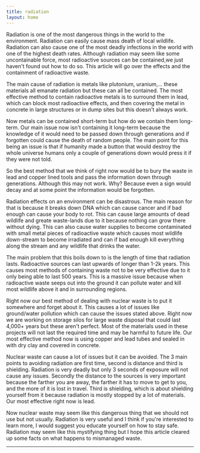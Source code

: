 ```yaml
---
title: radiation
layout: home
---
```


Radiation is one of the most dangerous things in the world to the environment. Radiation can easily cause mass death of local wildlife. Radiation can also cause one of the most deadly infections in the world with one of the highest death rates. Although radiation may seem like some uncontainable force, most radioactive sources can be contained,we just haven't found out how to do so. This article will go over the effects and the containment of radioactive waste.


The main cause of radiation is metals like plutonium, uranium,... these materials all emanate radiation but these can all be contained. The most effective method to contain radioactive metals is to surround them in lead, which can block most radioactive effects, and then covering the metal in concrete in large structures or in dump sites but this doesn't always work.


Now metals can be contained short-term but how do we contain them long-term. Our main issue now isn't containing it long-term because the knowledge of it would need to be passed down through generations and if forgotten could cause the death of random people. The main point for this being an issue is that if humanity made a button that would destroy the whole universe humans only a couple of generations down would press it if they were not told.

So the best method that we think of right now would be to bury the waste in lead and copper lined tools and pass the information down through generations. Although this may not work. Why? Because even a sign would decay and at some point the information would be forgotten.

Radiation effects on an environment can be disastrous. The main reason for that is because it breaks down DNA which can cause cancer and if bad enough can cause your body to rot. This can cause large amounts of dead wildlife and greate waste-lands due to it because nothing can grow there without dying. This can also cause water supplies to become contaminated with small metal pieces of radioactive waste which causes most wildlife down-stream to become irradiated and can if bad enough kill everything along the stream and any wildlife that drinks the water.

The main problem that this boils down to is the length of time that radiation lasts. Radioactive sources can last upwards of longer than 1-2k years. This causes most methods of containing waste not to be very effective due to it only being able to last 500 years. This is a massive issue because when radioactive waste seeps out into the ground it can pollute water and kill most wildlife above it and in surrounding regions.

Right now our best method of dealing with nuclear waste is to put it somewhere and forget about it. This causes a lot of issues like ground/water pollution which can cause the issues stated above. Right now we are working on storage silos for large waste disposal that could last 4,000+ years but these aren't perfect. Most of the materials used in these projects will not last the required time and may be harmful to future life. Our most effective method now is using copper and lead tubes and sealed in with dry clay and covered in concrete. 

Nuclear waste can cause a lot of issues but it can be avoided. The 3 main points to avoiding radiation are first time, second is distance and third is shielding. Radiation is very deadly but only 3 seconds of exposure will not cause any issues. Secondly the distance to the sources is very important because the farther you are away, the farther it has to move to get to you, and the more of it is lost in travel. Third is shielding, which is about shielding yourself from it because radiation is mostly stopped by a lot of materials. Our most effective right now is lead.



Now nuclear waste may seem like this dangerous thing that we should not use but not usually. Radiation is very useful and I think if you're interested to learn more, I would suggest you educate yourself on how to stay safe. Radiation may seem like this mystifying thing but I hope this article cleared up some facts on what happens to mismanaged waste.


----

[^1]: [It can take up to 10 minutes for changes to your site to publish after you push the changes to GitHub](https://docs.github.com/en/pages/setting-up-a-github-pages-site-with-jekyll/creating-a-github-pages-site-with-jekyll#creating-your-site).

[Just the Docs]: https://just-the-docs.github.io/just-the-docs/
[GitHub Pages]: https://docs.github.com/en/pages
[README]: https://github.com/just-the-docs/just-the-docs-template/blob/main/README.md
[Jekyll]: https://jekyllrb.com
[GitHub Pages / Actions workflow]: https://github.blog/changelog/2022-07-27-github-pages-custom-github-actions-workflows-beta/
[use this template]: https://github.com/just-the-docs/just-the-docs-template/generate
